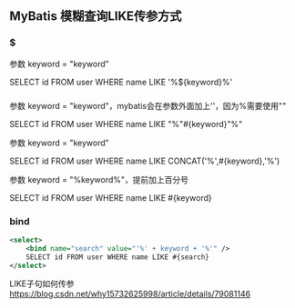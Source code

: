 MyBatis 模糊查询LIKE传参方式
-

### $

参数 keyword = "keyword"

SELECT id FROM user WHERE name LIKE '%${keyword}%'

### #

参数 keyword = "keyword"，mybatis会在参数外面加上''，因为%需要使用""

SELECT id FROM user WHERE name LIKE "%"#{keyword}"%"

参数 keyword = "keyword"

SELECT id FROM user WHERE name LIKE CONCAT('%',#{keyword},'%')


参数 keyword = "%keyword%"，提前加上百分号

SELECT id FROM user WHERE name LIKE #{keyword}

### bind

```xml
<select>
	<bind name="search" value="'%' + keyword + '%'" />
	SELECT id FROM user WHERE name LIKE #{search}
</select>
```


LIKE子句如何传参
https://blog.csdn.net/why15732625998/article/details/79081146